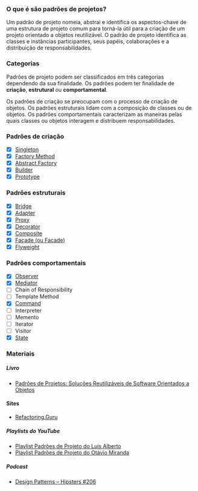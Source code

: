 ### O que é são padrões de projetos?
Um padrão de projeto nomeia, abstrai e identifica os aspectos-chave de uma
estrutura de projeto comum para torná-la útil para a criação de um projeto orientado
a objetos reutilizável. O padrão de projeto identifica as classes e instâncias participantes, seus papéis, colaborações e a distribuição de responsabilidades.

### Categorias
Padrões de projeto podem ser classificados em três categorias dependendo da sua  finalidade. Os padrões podem ter finalidade de **criação**, **estrutural** ou **comportamental**. 

Os padrões de criação se preocupam com o processo de criação de objetos. Os padrões estruturais lidam com a composição de classes ou de objetos. Os padrões comportamentais caracterizam as maneiras pelas quais classes ou objetos interagem e distribuem responsabilidades.

### Padrões de criação 
- [x] [Singleton](java/src/creational/singleton)
- [x] [Factory Method](java/src/creational/factory)
- [x] [Abstract Factory](java/src/creational/abstractFactory)
- [x] [Builder](java/src/creational/builder)
- [x] [Prototype](java/src/creational/prototype)

### Padrões estruturais
- [x] [Bridge](java/src/structural/bridge)
- [x] [Adapter](java/src/structural/adapter)
- [x] [Proxy](java/src/structural/proxy)
- [x] [Decorator](java/src/structural/decorator)
- [x] [Composite](java/src/structural/composite)
- [x] [Façade (ou Facade)](java/src/structural/facade)
- [x] [Flyweight](java/src/structural/flyweight)

### Padrões comportamentais
- [x] [Observer](java/src/behavioral/observer)
- [x] [Mediator](java/src/behavioral/mediator)
- [ ] Chain of Responsibility
- [ ] Template Method
- [x] [Command](java/src/behavioral/command)
- [ ] Interpreter
- [ ] Memento
- [ ] Iterator
- [ ] Visitor
- [x] [State](java/src/behavioral/state)

### Materiais
##### Livro
* [Padrões de Projetos: Soluções Reutilizáveis de Software Orientados a Objetos](https://www.amazon.com.br/dp/B016N8RJUQ/ref=dp-kindle-redirect?_encoding=UTF8&btkr=1 "Compre na Amazon")

#### Sites
* [Refactoring.Guru](https://refactoring.guru/)

##### Playlists do YouTube
* [Playlist Padrões de Projeto do Luis Alberto](https://www.youtube.com/watch?v=RSQl4EK3Fw4&list=PLnOrFdw5rkTyDPr1yOW2H14Oq8u7IiDyP "Assista no Youtube")
* [Playlist Padrões de Projeto do Otávio Miranda](https://www.youtube.com/watch?v=MqddY6Ochkc&list=PLbIBj8vQhvm0VY5YrMrafWaQY2EnJ3j8H "Assita no YouTube")

##### Podcast
* [Design Patterns – Hipsters #206](https://hipsters.tech/design-patterns-hipsters-206/)

